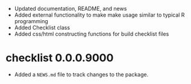 

* Updated documentation, README, and news
* Added external functionality to make make usage similar to typical R programming
* Added Checklist class
* Added css/html constructing functions for build checklist files

# checklist 0.0.0.9000

* Added a `NEWS.md` file to track changes to the package.
